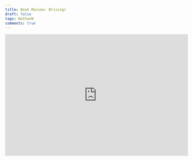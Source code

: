 ```yaml
---
title: Book Review: Brisingr
draft: false
tags: NathanW
comments: true
---
```


<iframe src="https://docs.google.com/presentation/d/1r59YdQ6kSjppozKQ1UTBTYbJh4QUaLyekuHcFr1KbLE/present?slide=id.p" style="border:0px #ffffff none;" name="myiFrame" scrolling="no" frameborder="1" marginheight="0px" marginwidth="0px" height="400px" width="600px" allowfullscreen></iframe>
